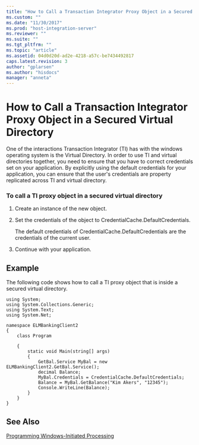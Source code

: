 ```yaml
---
title: "How to Call a Transaction Integrator Proxy Object in a Secured Virtual Directory2 | Microsoft Docs"
ms.custom: ""
ms.date: "11/30/2017"
ms.prod: "host-integration-server"
ms.reviewer: ""
ms.suite: ""
ms.tgt_pltfrm: ""
ms.topic: "article"
ms.assetid: 04d0d20d-ad2e-4218-a57c-be7434492817
caps.latest.revision: 3
author: "gplarsen"
ms.author: "hisdocs"
manager: "anneta"
---
```

# How to Call a Transaction Integrator Proxy Object in a Secured Virtual Directory
One of the interactions Transaction Integrator (TI) has with the windows operating system is the Virtual Directory. In order to use TI and virtual directories together, you need to ensure that you have to correct credentials set on your application. By explicitly using the default credentials for your application, you can ensure that the user's credentials are property replicated across TI and virtual directory.  
  
### To call a TI proxy object in a secured virtual directory  
  
1.  Create an instance of the new object.  
  
2.  Set the credentials of the object to CredentialCache.DefaultCredentials.  
  
     The default credentials of CredentialCache.DefaultCredentials are the credentials of the current user.  
  
3.  Continue with your application.  
  
## Example  
 The following code shows how to call a TI proxy object that is inside a secured virtual directory.  
  
```  
using System;  
using System.Collections.Generic;  
using System.Text;  
using System.Net;  
  
namespace ELMBankingClient2  
{  
    class Program  
  
    {  
        static void Main(string[] args)  
        {  
            GetBal.Service MyBal = new ELMBankingClient2.GetBal.Service();  
            decimal Balance;  
            MyBal.Credentials = CredentialCache.DefaultCredentials;  
            Balance = MyBal.GetBalance("Kim Akers", "12345");  
            Console.WriteLine(Balance);  
        }  
    }  
}  
```  
  
## See Also  
 [Programming Windows-Initiated Processing](../core/programming-windows-initiated-processing1.md)